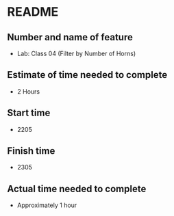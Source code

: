 # README

## Number and name of feature

- Lab: Class 04 (Filter by Number of Horns)

## Estimate of time needed to complete

- 2 Hours

## Start time

- 2205

## Finish time

- 2305

## Actual time needed to complete

- Approximately 1 hour
